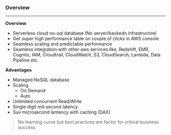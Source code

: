 ### Overview

---

**Overview**

- Serverless cloud no-sql database (No server/backedn infrastructire)
- Get super high performance table on couple of clicks in AWS console
- Seamless scaling and predictable performance
- Seamless integration with other aws services like, Redshift, EMR, Cognito, IAM, Cloudtrail, CloudWatch, S3, CloudSearch, Lambda, Data Pipeline etc.

**Advantages**

- Managed NoSQL database
- Scaling
  - On Demand
  - Auto
- Unlimited concurrent Read/Write
- Single digit mili second latency
- Suv microsecond lantency with caching (DAX)

> No learning curve but best practices are factor for critical business success
